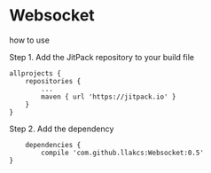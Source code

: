 # Websocket

how to use

Step 1. Add the JitPack repository to your build file

	allprojects {
		repositories {
			...
			maven { url 'https://jitpack.io' }
		}
	}
	
Step 2. Add the dependency
	
		dependencies {
	        compile 'com.github.llakcs:Websocket:0.5'
	}
